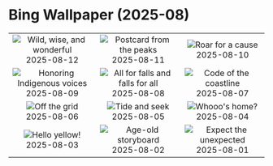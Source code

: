 # Bing Wallpaper (2025-08)

|  |  |  |
|:---:|:---:|:---:|
| ![](https://www.bing.com/th?id=OHR.KenyaElephants_EN-US8723347309_400x240.jpg "Wild, wise, and wonderful") 2025-08-12 | ![](https://www.bing.com/th?id=OHR.SantaMaddalena_EN-US8546897995_400x240.jpg "Postcard from the peaks") 2025-08-11 | ![](https://www.bing.com/th?id=OHR.LionessKenya_EN-US8440386444_400x240.jpg "Roar for a cause") 2025-08-10 |
| ![](https://www.bing.com/th?id=OHR.MaoriRock_EN-US6499689741_400x240.jpg "Honoring Indigenous voices") 2025-08-09 | ![](https://www.bing.com/th?id=OHR.IguazuArgentina_EN-US5953375078_400x240.jpg "All for falls and falls for all") 2025-08-08 | ![](https://www.bing.com/th?id=OHR.GasparillaLight_EN-US0554204214_400x240.jpg "Code of the coastline") 2025-08-07 |
| ![](https://www.bing.com/th?id=OHR.NaPaliKauai_EN-US7451684312_400x240.jpg "Off the grid") 2025-08-06 | ![](https://www.bing.com/th?id=OHR.CaliforniaTidepool_EN-US9089576317_400x240.jpg "Tide and seek") 2025-08-05 | ![](https://www.bing.com/th?id=OHR.LaplandOwl_EN-US8965493818_400x240.jpg "Whooo's home?") 2025-08-04 |
| ![](https://www.bing.com/th?id=OHR.HappySunflower_EN-US8791544241_400x240.jpg "Hello yellow!") 2025-08-03 | ![](https://www.bing.com/th?id=OHR.FruitaPetroglyphs_EN-US8712481828_400x240.jpg "Age-old storyboard") 2025-08-02 | ![](https://www.bing.com/th?id=OHR.EdinburghFringe_EN-US5923216873_400x240.jpg "Expect the unexpected") 2025-08-01 |
